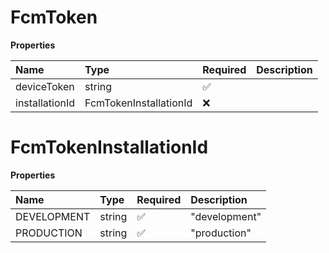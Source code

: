 # FcmToken

**Properties**

| Name           | Type                   | Required | Description |
| :------------- | :--------------------- | :------- | :---------- |
| deviceToken    | string                 | ✅       |             |
| installationId | FcmTokenInstallationId | ❌       |             |

# FcmTokenInstallationId

**Properties**

| Name        | Type   | Required | Description   |
| :---------- | :----- | :------- | :------------ |
| DEVELOPMENT | string | ✅       | "development" |
| PRODUCTION  | string | ✅       | "production"  |
